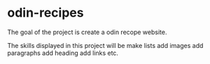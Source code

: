 # odin-recipes
The goal of the project is create a odin recope website.

The skills displayed in this project will be
make lists
add images
add paragraphs
add heading
add links
etc.